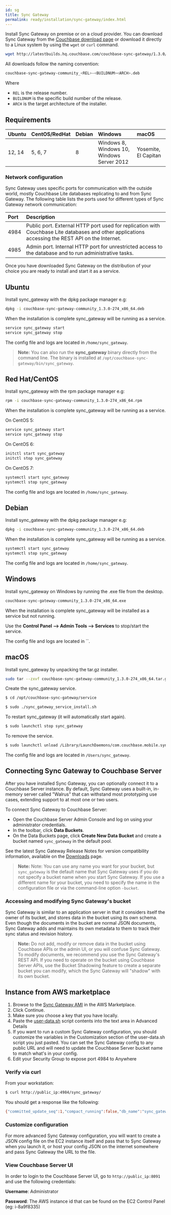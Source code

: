 ```yaml
---
id: sg
title: Sync Gateway
permalink: ready/installation/sync-gateway/index.html
---
```


Install Sync Gateway on premise or on a cloud provider. You can download Sync Gateway from the [Couchbase download page](http://www.couchbase.com/nosql-databases/downloads#couchbase-mobile) or download it directly to a Linux system by using the `wget` or `curl` command.

```bash
wget http://latestbuilds.hq.couchbase.com/couchbase-sync-gateway/1.3.0/1.3.0-274/couchbase-sync-gateway-community_1.3.0-274_x86_64.deb
```

All downloads follow the naming convention:

```bash
couchbase-sync-gateway-community_<REL>-<BUILDNUM><ARCH>.deb
```

Where 

- `REL` is the release number.
- `BUILDNUM` is the specific build number of the release.
- `ARCH` is the target architecture of the installer.

## Requirements

|Ubuntu|CentOS/RedHat|Debian|Windows|macOS|
|:-----|:------------|:-----|:------|:----|
|12, 14|5, 6, 7|8|Windows 8, Windows 10, Windows Server 2012|Yosemite, El Capitan|

### Network configuration

Sync Gateway uses specific ports for communication with the outside world, mostly Couchbase Lite databases replicating to and from Sync Gateway. The following table lists the ports used for different types of Sync Gateway network communication:

|Port|Description|
|:---|:----------|
|4984|Public port. External HTTP port used for replication with Couchbase Lite databases and other applications accessing the REST API on the Internet.|
|4985|Admin port. Internal HTTP port for unrestricted access to the database and to run administrative tasks.|

Once you have downloaded Sync Gateway on the distribution of your choice you are ready to install and start it as a service.

## Ubuntu

Install sync_gateway with the dpkg package manager e.g:

```bash
dpkg -i couchbase-sync-gateway-community_1.3.0-274_x86_64.deb
```

When the installation is complete sync_gateway will be running as a service.

```bash
service sync_gateway start
service sync_gateway stop
```

The config file and logs are located in `/home/sync_gateway`.

> **Note:** You can also run the **sync_gateway** binary directly from the command line. The binary is installed at `/opt/couchbase-sync-gateway/bin/sync_gateway`.

## Red Hat/CentOS

Install sync_gateway with the rpm package manager e.g:

```bash
rpm -i couchbase-sync-gateway-community_1.3.0-274_x86_64.rpm
```

When the installation is complete sync_gateway will be running as a service.

On CentOS 5:

```bash
service sync_gateway start
service sync_gateway stop
```

On CentOS 6:

```bash
initctl start sync_gateway
initctl stop sync_gateway
```

On CentOS 7:

```bash
systemctl start sync_gateway
systemctl stop sync_gateway
```

The config file and logs are located in `/home/sync_gateway`.

## Debian

Install sync_gateway with the dpkg package manager e.g:

```bash
dpkg -i couchbase-sync-gateway-community_1.3.0-274_x86_64.deb
```

When the installation is complete sync_gateway will be running as a service.

```bash
systemctl start sync_gateway
systemctl stop sync_gateway
```

The config file and logs are located in `/home/sync_gateway`.

## Windows

Install sync_gateway on Windows by running the .exe file from the desktop.

```bash
couchbase-sync-gateway-community_1.3.0-274_x86_64.exe
```

When the installation is complete sync_gateway will be installed as a service but not running.

Use the **Control Panel --> Admin Tools --> Services** to stop/start the service.

The config file and logs are located in ``.

## macOS

Install sync_gateway by unpacking the tar.gz installer.

```bash
sudo tar --zxvf couchbase-sync-gateway-community_1.3.0-274_x86_64.tar.gz --directory /opt
```

Create the sync_gateway service.

```bash
$ cd /opt/couchbase-sync-gateway/service

$ sudo ./sync_gateway_service_install.sh
```

To restart sync_gateway (it will automatically start again).

```bash
$ sudo launchctl stop sync_gateway
```

To remove the service.

```bash
$ sudo launchctl unload /Library/LaunchDaemons/com.couchbase.mobile.sync_gateway.plist
```

The config file and logs are located in `/Users/sync_gateway`.

## Connecting Sync Gateway to Couchbase Server

After you have installed Sync Gateway, you can optionally connect it to a Couchbase Server instance. By default, Sync Gateway uses a built-in, in-memory server called "Walrus" that can withstand most prototyping use cases, extending support to at most one or two users.

To connect Sync Gateway to Couchbase Server:

- Open the Couchbase Server Admin Console and log on using your administrator credentials.
- In the toolbar, click **Data Buckets**.
- On the Data Buckets page, click **Create New Data Bucket** and create a bucket named `sync_gateway` in the default pool.

See the latest Sync Gateway Release Notes for version compatibility information, available on the [Downloads](http://www.couchbase.com/nosql-databases/downloads#Couchbase_Mobile) page.

> **Note:** Note: You can use any name you want for your bucket, but `sync_gateway` is the default name that Sync Gateway uses if you do not specify a bucket name when you start Sync Gateway. If you use a different name for your bucket, you need to specify the name in the configuration file or via the command-line option `-bucket`.

### Accessing and modifying Sync Gateway's bucket

Sync Gateway is similar to an application server in that it considers itself the owner of its bucket, and stores data in the bucket using its own schema. Even though the documents in the bucket are normal JSON documents, Sync Gateway adds and maintains its own metadata to them to track their sync status and revision history.

> **Note:** Do not add, modify or remove data in the bucket using Couchbase APIs or the admin UI, or you will confuse Sync Gateway. To modify documents, we recommend you use the Sync Gateway's REST API. If you need to operate on the bucket using Couchbase Server APIs, use the Bucket Shadowing feature to create a separate bucket you can modify, which the Sync Gateway will "shadow" with its own bucket.

## Instance from AWS marketplace

1. Browse to the [Sync Gateway AMI](https://aws.amazon.com/marketplace/pp/B013XDNYRG) in the AWS Marketplace.
2. Click Continue.
3. Make sure you choose a key that you have locally.
4. Paste the [user-data.sh](https://raw.githubusercontent.com/couchbase/build/master/scripts/jenkins/mobile/ami/user-data.sh) script contents into the text area in Advanced Details
5. If you want to run a custom Sync Gateway configuration, you should customize the variables in the Customization section of the user-data.sh script you just pasted.  You can set the Sync Gateway config to any public URL and will need to update the Couchbase Server bucket name to match what's in your config.
6. Edit your Security Group to expose port 4984 to Anywhere

### Verify via curl

From your workstation:

```bash
$ curl http://public_ip:4984/sync_gateway/
```
You should get a response like the following:

```bash
{"committed_update_seq":1,"compact_running":false,"db_name":"sync_gateway","disk_format_version":0,"instance_start_time":1446579479331843,"purge_seq":0,"update_seq":1}
```

### Customize configuration

For more advanced Sync Gateway configuration, you will want to create a JSON config file on the EC2 instance itself and pass that to Sync Gateway when you launch it, or host your config JSON on the internet somewhere and pass Sync Gateway the URL to the file.

### View Couchbase Server UI

In order to login to the Couchbase Server UI, go to `http://public_ip:8091` and use the following credentials:

**Username**: Administrator

**Password**: The AWS instance id that can be found on the EC2 Control Panel (eg: i-8a9f8335)
